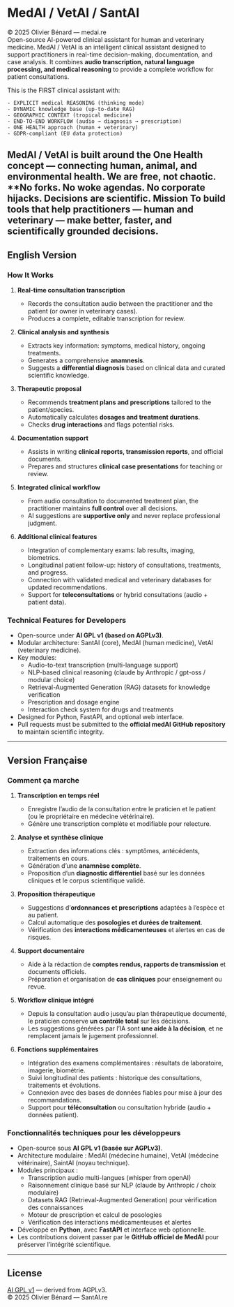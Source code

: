 # MedAI / VetAI / SantAI
© 2025 Olivier Bénard — medai.re  
Open-source AI-powered clinical assistant for human and veterinary medicine.
MedAI  / VetAI is an intelligent clinical assistant designed to support practitioners in real-time decision-making, documentation, and case analysis. It combines **audio transcription, natural language processing, and medical reasoning** to provide a complete workflow for patient consultations.

This is the FIRST clinical assistant with:

    - EXPLICIT medical REASONING (thinking mode)
    - DYNAMIC knowledge base (up-to-date RAG)
    - GEOGRAPHIC CONTEXT (tropical medicine)
    - END-TO-END WORKFLOW (audio → diagnosis → prescription)
    - ONE HEALTH approach (human + veterinary)
    - GDPR-compliant (EU data protection)

MedAI  / VetAI is built around the One Health concept — connecting human, animal, and environmental health. We are free, not chaotic.   **No forks. No woke agendas. No corporate hijacks.  Decisions are scientific. Mission To build tools that help practitioners — human and veterinary — make better, faster, and scientifically grounded decisions.
---

## English Version

### How It Works
1. **Real-time consultation transcription**
   - Records the consultation audio between the practitioner and the patient (or owner in veterinary cases).  
   - Produces a complete, editable transcription for review.

2. **Clinical analysis and synthesis**
   - Extracts key information: symptoms, medical history, ongoing treatments.  
   - Generates a comprehensive **anamnesis**.  
   - Suggests a **differential diagnosis** based on clinical data and curated scientific knowledge.

3. **Therapeutic proposal**
   - Recommends **treatment plans and prescriptions** tailored to the patient/species.  
   - Automatically calculates **dosages and treatment durations**.  
   - Checks **drug interactions** and flags potential risks.

4. **Documentation support**
   - Assists in writing **clinical reports, transmission reports**, and official documents.  
   - Prepares and structures **clinical case presentations** for teaching or review.  

5. **Integrated clinical workflow**
   - From audio consultation to documented treatment plan, the practitioner maintains **full control** over all decisions.  
   - AI suggestions are **supportive only** and never replace professional judgment.

6. **Additional clinical features**
   - Integration of complementary exams: lab results, imaging, biometrics.  
   - Longitudinal patient follow-up: history of consultations, treatments, and progress.  
   - Connection with validated medical and veterinary databases for updated recommendations.  
   - Support for **teleconsultations** or hybrid consultations (audio + patient data).

### Technical Features for Developers
- Open-source under **AI GPL v1 (based on AGPLv3)**.  
- Modular architecture: SantAI (core), MedAI (human medicine), VetAI (veterinary medicine).  
- Key modules:  
  - Audio-to-text transcription (multi-language support)  
  - NLP-based clinical reasoning  (claude by Anthropic / gpt-oss / modular choice)
  - Retrieval-Augmented Generation (RAG) datasets for knowledge verification  
  - Prescription and dosage engine  
  - Interaction check system for drugs and treatments  
- Designed for Python, FastAPI, and optional web interface.  
- Pull requests must be submitted to the **official medAI GitHub repository** to maintain scientific integrity.

---

## Version Française

### Comment ça marche
1. **Transcription en temps réel**
   - Enregistre l’audio de la consultation entre le praticien et le patient (ou le propriétaire en médecine vétérinaire).  
   - Génère une transcription complète et modifiable pour relecture.

2. **Analyse et synthèse clinique**
   - Extraction des informations clés : symptômes, antécédents, traitements en cours.  
   - Génération d’une **anamnèse complète**.  
   - Proposition d’un **diagnostic différentiel** basé sur les données cliniques et le corpus scientifique validé.

3. **Proposition thérapeutique**
   - Suggestions d’**ordonnances et prescriptions** adaptées à l’espèce et au patient.  
   - Calcul automatique des **posologies et durées de traitement**.  
   - Vérification des **interactions médicamenteuses** et alertes en cas de risques.

4. **Support documentaire**
   - Aide à la rédaction de **comptes rendus, rapports de transmission** et documents officiels.  
   - Préparation et organisation de **cas cliniques** pour enseignement ou revue.

5. **Workflow clinique intégré**
   - Depuis la consultation audio jusqu’au plan thérapeutique documenté, le praticien conserve **un contrôle total** sur les décisions.  
   - Les suggestions générées par l’IA sont **une aide à la décision**, et ne remplacent jamais le jugement professionnel.

6. **Fonctions supplémentaires**
   - Intégration des examens complémentaires : résultats de laboratoire, imagerie, biométrie.  
   - Suivi longitudinal des patients : historique des consultations, traitements et évolutions.  
   - Connexion avec des bases de données fiables pour mise à jour des recommandations.  
   - Support pour **téléconsultation** ou consultation hybride (audio + données patient).

### Fonctionnalités techniques pour les développeurs
- Open-source sous **AI GPL v1 (basée sur AGPLv3)**.  
- Architecture modulaire : MedAI (médecine humaine), VetAI (médecine vétérinaire), SaintAI (noyau technique).  
- Modules principaux :  
  - Transcription audio multi-langues  (whisper from openAI)
  - Raisonnement clinique basé sur NLP  (claude by Anthropic / choix modulaire)
  - Datasets RAG (Retrieval-Augmented Generation) pour vérification des connaissances  
  - Moteur de prescription et calcul de posologies  
  - Vérification des interactions médicamenteuses et alertes  
- Développé en **Python**, avec **FastAPI** et interface web optionnelle.  
- Les contributions doivent passer par le **GitHub officiel de MedAI** pour préserver l’intégrité scientifique.

---

## License

[AI GPL v1](LICENSE) — derived from AGPLv3.  
© 2025 Olivier Bénard — SantAI.re
